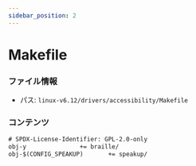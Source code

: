 ```yaml
---
sidebar_position: 2
---
```

# Makefile

### ファイル情報

- パス: `linux-v6.12/drivers/accessibility/Makefile`

### コンテンツ

```txt
# SPDX-License-Identifier: GPL-2.0-only
obj-y				+= braille/
obj-$(CONFIG_SPEAKUP)		+= speakup/

```
